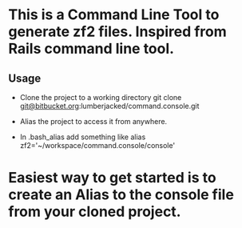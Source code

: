 # This is a Command Line Tool to generate zf2 files.  Inspired from Rails command line tool.

## Usage

- Clone the project to a working directory
git clone git@bitbucket.org:lumberjacked/command.console.git

- Alias the project to access it from anywhere.
- In .bash_alias add something like alias zf2='~/workspace/command.console/console'



# Easiest way to get started is to create an Alias to the console file from your cloned project.

